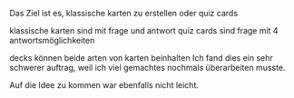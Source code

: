 Das Ziel ist es, klassische karten zu erstellen oder quiz cards

klassische karten sind mit frage und antwort
quiz cards sind frage mit 4 antwortsmöglichkeiten

decks können beide arten von karten beinhalten
Ich fand dies ein sehr schwerer auftrag, weil ich viel gemachtes nochmals überarbeiten musste.

Auf die Idee zu kommen war ebenfalls nicht leicht. 
